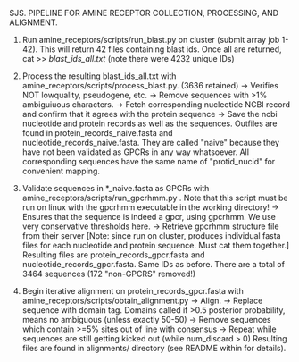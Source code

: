 SJS.
PIPELINE FOR AMINE RECEPTOR COLLECTION, PROCESSING, AND ALIGNMENT.

1. Run amine_receptors/scripts/run_blast.py on cluster (submit array job 1-42). This will return 42 files containing blast ids. Once all are returned, cat >> *blast_ids_all.txt* (note there were 4232 unique IDs)
2. Process the resulting blast_ids_all.txt with amine_receptors/scripts/process_blast.py. (3636 retained)
    -> Verifies NOT lowquality, pseudogene, etc.
    -> Remove sequences with >1% ambiguiuous characters.
    -> Fetch corresponding nucleotide NCBI record and confirm that it agrees with the protein sequence
    -> Save the ncbi nucleotide and protein records as well as the sequences. 
    Outfiles are found in protein_records_naive.fasta and nucleotide_records_naive.fasta. They are called "naive" because they have not been validated as GPCRs in any way whatsoever.
    All corresponding sequences have the same name of "protid_nucid" for convenient mapping.

3. Validate sequences in *_naive.fasta as GPCRs with amine_receptors/scripts/run_gpcrhmm.py . Note that this script must be run on linux with the gpcrhmm executable in the working directory!
    -> Ensures that the sequence is indeed a gpcr, using gpcrhmm. We use very conservative thresholds here.
    -> Retrieve gpcrhmm structure file from their server
    [Note: since run on cluster, produces individual fasta files for each nucleotide and protein sequence. Must cat them together.]
    Resulting files are protein_records_gpcr.fasta and nucleotide_records_gpcr.fasta. Same IDs as before. There are a total of 3464 sequences (172 "non-GPCRS" removed!)
    
4. Begin iterative alignment on protein_records_gpcr.fasta with amine_receptors/scripts/obtain_alignment.py
    -> Align.
    -> Replace sequence with domain tag. Domains called if >0.5 posterior probability, means no ambiguous (unless exactly 50-50)
    -> Remove sequences which contain >=5% sites out of line with consensus
    -> Repeat while sequences are still getting kicked out (while num_discard > 0)
    Resulting files are found in alignments/ directory (see README within for details).
